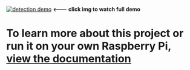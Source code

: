 [![detection demo](https://img.youtube.com/vi/qEqy4FFJl9o/0.jpg)](https://www.youtube.com/watch?v=qEqy4FFJl9o)
**<--- click img to watch full demo**



# To learn more about this project or run it on your own Raspberry Pi, [view the documentation](https://furtive-taxicab-a11.notion.site/Food-Delivery-Robot-45c8e06d23954df4b278d9bd90f34af1)
